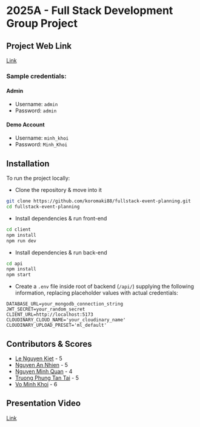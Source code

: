 # 2025A - Full Stack Development Group Project
## Project Web Link
[Link](https://relaxed-sprite-091d26.netlify.app/)
### Sample credentials:
#### Admin
- Username: `admin`
- Password: `admin`

#### Demo Account
- Username: `minh_khoi`
- Password: `Minh_Khoi`
## Installation
To run the project locally:
- Clone the repository & move into it
```sh
git clone https://github.com/koromaki88/fullstack-event-planning.git
cd fullstack-event-planning
```
- Install dependencies & run front-end
```sh
cd client
npm install
npm run dev
```
- Install dependencies & run back-end
```sh
cd api
npm install
npm start
```
- Create a `.env` file inside root of backend (`/api/`) supplying the following information, replacing placeholder values with actual credentials:
```env
DATABASE_URL=your_mongodb_connection_string
JWT_SECRET=your_random_secret
CLIENT_URL=http://localhost:5173
CLOUDINARY_CLOUD_NAME='your_cloudinary_name'
CLOUDINARY_UPLOAD_PRESET='ml_default'
```
## Contributors & Scores
- [Le Nguyen Kiet](https://github.com/KevlarAinzworth) - 5
- [Nguyen An Nhien](https://github.com/koromaki88) - 5
- [Nguyen Minh Quan](https://github.com/nmquan1) - 4
- [Truong Phung Tan Tai](https://github.com/Tony26112004) - 5
- [Vo Minh Khoi](https://github.com/VoMinhKhoii) - 6
## Presentation Video
[Link](https://rmiteduau-my.sharepoint.com/:v:/g/personal/s4001453_rmit_edu_vn/ETM7lGPZpRRCt2Ljp55eFKYBBYPwZL-5PWIhhUvv59pVJg?nav=eyJyZWZlcnJhbEluZm8iOnsicmVmZXJyYWxBcHAiOiJPbmVEcml2ZUZvckJ1c2luZXNzIiwicmVmZXJyYWxBcHBQbGF0Zm9ybSI6IldlYiIsInJlZmVycmFsTW9kZSI6InZpZXciLCJyZWZlcnJhbFZpZXciOiJNeUZpbGVzTGlua0NvcHkifX0&e=tvFCXR)
